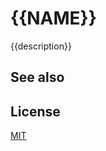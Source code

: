 # {{NAME}}
{{description}}
## See also


## License
[MIT](https://tldrlegal.com/license/mit-license)
